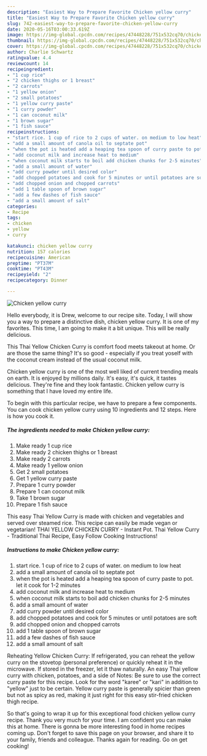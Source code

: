 ```yaml
---
description: "Easiest Way to Prepare Favorite Chicken yellow curry"
title: "Easiest Way to Prepare Favorite Chicken yellow curry"
slug: 742-easiest-way-to-prepare-favorite-chicken-yellow-curry
date: 2020-05-16T03:00:33.619Z
image: https://img-global.cpcdn.com/recipes/47448228/751x532cq70/chicken-yellow-curry-recipe-main-photo.jpg
thumbnail: https://img-global.cpcdn.com/recipes/47448228/751x532cq70/chicken-yellow-curry-recipe-main-photo.jpg
cover: https://img-global.cpcdn.com/recipes/47448228/751x532cq70/chicken-yellow-curry-recipe-main-photo.jpg
author: Charlie Schwartz
ratingvalue: 4.4
reviewcount: 14
recipeingredient:
- "1 cup rice"
- "2 chicken thighs or 1 breast"
- "2 carrots"
- "1 yellow onion"
- "2 small potatoes"
- "1 yellow curry paste"
- "1 curry powder"
- "1 can coconut milk"
- "1 brown sugar"
- "1 fish sauce"
recipeinstructions:
- "start rice. 1 cup of rice to 2 cups of water. on medium to low heat"
- "add a small amount of canola oil to septate pot"
- "when the pot is heated add a heaping tea spoon of curry paste to pot. let it cook for 1-2 minutes"
- "add coconut milk and increase heat to medium"
- "when coconut milk starts to boil add chicken chunks for 2-5 minutes"
- "add a small amount of water"
- "add curry powder until desired color"
- "add chopped potatoes and cook for 5 minutes or until potatoes are soft"
- "add chopped onion and chopped carrots"
- "add 1 table spoon of brown sugar"
- "add a few dashes of fish sauce"
- "add a small amount of salt"
categories:
- Recipe
tags:
- chicken
- yellow
- curry

katakunci: chicken yellow curry 
nutrition: 157 calories
recipecuisine: American
preptime: "PT37M"
cooktime: "PT43M"
recipeyield: "2"
recipecategory: Dinner

---
```



![Chicken yellow curry](https://img-global.cpcdn.com/recipes/47448228/751x532cq70/chicken-yellow-curry-recipe-main-photo.jpg)

Hello everybody, it is Drew, welcome to our recipe site. Today, I will show you a way to prepare a distinctive dish, chicken yellow curry. It is one of my favorites. This time, I am going to make it a bit unique. This will be really delicious.

This Thai Yellow Chicken Curry is comfort food meets takeout at home. Or are those the same thing? It&#39;s so good - especially if you treat yoself with the coconut cream instead of the usual coconut milk.

Chicken yellow curry is one of the most well liked of current trending meals on earth. It is enjoyed by millions daily. It's easy, it's quick, it tastes delicious. They're fine and they look fantastic. Chicken yellow curry is something that I have loved my entire life.


To begin with this particular recipe, we have to prepare a few components. You can cook chicken yellow curry using 10 ingredients and 12 steps. Here is how you cook it.

<!--inarticleads1-->

##### The ingredients needed to make Chicken yellow curry:

1. Make ready 1 cup rice
1. Make ready 2 chicken thighs or 1 breast
1. Make ready 2 carrots
1. Make ready 1 yellow onion
1. Get 2 small potatoes
1. Get 1 yellow curry paste
1. Prepare 1 curry powder
1. Prepare 1 can coconut milk
1. Take 1 brown sugar
1. Prepare 1 fish sauce


This easy Thai Yellow Curry is made with chicken and vegetables and served over steamed rice. This recipe can easily be made vegan or vegetarian! THAI YELLOW CHICKEN CURRY - Instant Pot. Thai Yellow Curry - Traditional Thai Recipe, Easy Follow Cooking Instructions! 

<!--inarticleads2-->

##### Instructions to make Chicken yellow curry:

1. start rice. 1 cup of rice to 2 cups of water. on medium to low heat
1. add a small amount of canola oil to septate pot
1. when the pot is heated add a heaping tea spoon of curry paste to pot. let it cook for 1-2 minutes
1. add coconut milk and increase heat to medium
1. when coconut milk starts to boil add chicken chunks for 2-5 minutes
1. add a small amount of water
1. add curry powder until desired color
1. add chopped potatoes and cook for 5 minutes or until potatoes are soft
1. add chopped onion and chopped carrots
1. add 1 table spoon of brown sugar
1. add a few dashes of fish sauce
1. add a small amount of salt


Reheating Yellow Chicken Curry: If refrigerated, you can reheat the yellow curry on the stovetop (personal preference) or quickly reheat it in the microwave. If stored in the freezer, let it thaw naturally. An easy Thai yellow curry with chicken, potatoes, and a side of Notes: Be sure to use the correct curry paste for this recipe. Look for the word &#34;karee&#34; or &#34;kari&#34; in addition to &#34;yellow&#34; just to be certain. Yellow curry paste is generally spicier than green but not as spicy as red, making it just right for this easy stir-fried chicken thigh recipe. 

So that's going to wrap it up for this exceptional food chicken yellow curry recipe. Thank you very much for your time. I am confident you can make this at home. There is gonna be more interesting food in home recipes coming up. Don't forget to save this page on your browser, and share it to your family, friends and colleague. Thanks again for reading. Go on get cooking!
